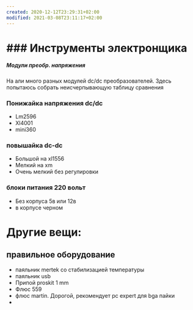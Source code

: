 ```yaml
---
created: 2020-12-12T23:29:31+02:00
modified: 2021-03-08T23:11:17+02:00
---
```


# ### Инструменты электронщика

##### Модули преобр. напряжения

На али много разных модулей dc/dc преобразователей. Здесь попытаюсь собрать неисчерпывающую таблицу сравнения

### Понижайка напряжения dc/dc
* Lm2596
* Xl4001
* mini360

### повышайка dc-dc
* Большой на xl1556
* Мелкий на xm
* Очень мелкий без регулировки

### блоки питания 220 вольт
* Без корпуса 5в или 12в
* в корпусе черном



# Другие вещи: 

## правильное оборудование

* паяльник mertek со стабилизацией температуры
* паяльник usb
* Припой proskit 1 mm
* Флюс 559
* флюс martin. Дорогой, рекомендует pc expert для bga пайки
*